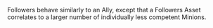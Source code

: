 Followers behave similarly to an Ally, except that a Followers Asset correlates to a larger number of individually less competent Minions.